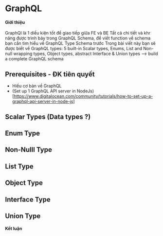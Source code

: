 # GraphQL
#### Giới thiệu
GraphQl là 1 diều kiện tốt để giao tiếp giữa FE và BE 
Tất cả chi tiết và khr năng được trình bày trong GraphQL Schema, để viết function về schema bạn cần tìm hiểu về GraphQL Type Schema trước 
Trong bài viết này bạn sẽ được biết về GraphQL types: 5 built-in Scalar types, Enums, List and Non-null wrapping types, Object types, abstract Interface & Union types --> build a complete GraphQL schema 
## Prerequisites - ĐK tiên quyết 
- Hiểu cơ bản về GraphQL
- (Set up 1 GraphQL API server in NodeJs)[https://www.digitalocean.com/community/tutorials/how-to-set-up-a-graphql-api-server-in-node-js]
## Scalar Types (Data types ?)

## Enum Type 

## Non-Nulll Type

## List Type 

## Object Type 

## Interface Type 

## Union Type 

#### Kết luận 
